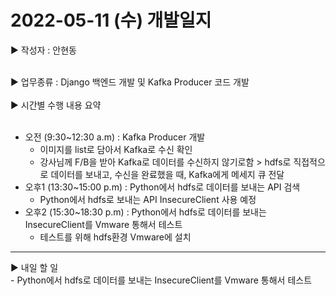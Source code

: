 <h1>2022-05-11 (수) 개발일지</h1>

▶ 작성자 : 안현동<br><br>

▶ 업무종류 : Django 백엔드 개발 및 Kafka Producer 코드 개발<br><br>
▶ 시간별 수행 내용 요약<br><br>
- 오전 (9:30~12:30 a.m) : Kafka Producer 개발
  - 이미지를 list로 담아서 Kafka로 수신 확인
  - 강사님께 F/B을 받아 Kafka로 데이터를 수신하지 않기로함 > hdfs로 직접적으로 데이터를 보내고, 수신을 완료했을 때, Kafka에게 메세지 큐 전달
- 오후1 (13:30~15:00 p.m) : Python에서 hdfs로 데이터를 보내는 API 검색
  - Python에서 hdfs로 보내는 API InsecureClient 사용 예정
- 오후2 (15:30~18:30 p.m) : Python에서 hdfs로 데이터를 보내는 InsecureClient를 Vmware 통해서 테스트
  - 테스트를 위해 hdfs환경 Vmware에 설치
<hr>
▶ 내일 할 일<br>
- Python에서 hdfs로 데이터를 보내는 InsecureClient를 Vmware 통해서 테스트
